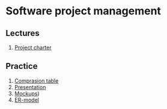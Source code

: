 # Software project management

## Lectures
1. [Project charter](ppt/en_project_charter.pdf)

## Practice
1. [Comprasion table](task01.md)
1. [Presentation](task02.md)
1. [Mockups](task03.md))
1. [ER-model](task04.md)
